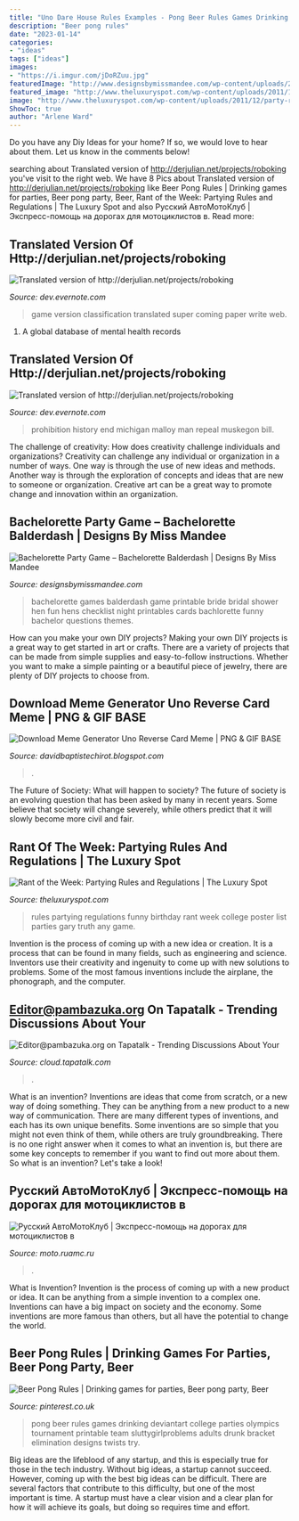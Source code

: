 ```yaml
---
title: "Uno Dare House Rules Examples - Pong Beer Rules Games Drinking Deviantart College Parties Olympics Tournament Printable Team Sluttygirlproblems Adults Drunk Bracket Elimination Designs Twists Try"
description: "Beer pong rules"
date: "2023-01-14"
categories:
- "ideas"
tags: ["ideas"]
images:
- "https://i.imgur.com/jDoRZuu.jpg"
featuredImage: "http://www.designsbymissmandee.com/wp-content/uploads/2015/08/BB4.png"
featured_image: "http://www.theluxuryspot.com/wp-content/uploads/2011/12/party-rules-190348-500-669.jpg"
image: "http://www.theluxuryspot.com/wp-content/uploads/2011/12/party-rules-190348-500-669.jpg"
ShowToc: true
author: "Arlene Ward"
---
```



Do you have any Diy Ideas for your home? If so, we would love to hear about them. Let us know in the comments below!

	

		
searching about Translated version of http://derjulian.net/projects/roboking you've visit to the right web. We have 8 Pics about Translated version of http://derjulian.net/projects/roboking like Beer Pong Rules | Drinking games for parties, Beer pong party, Beer, Rant of the Week: Partying Rules and Regulations | The Luxury Spot and also Русский АвтоМотоКлуб | Экспресс-помощь на дорогах для мотоциклистов в. Read more:
		
    
## Translated Version Of Http://derjulian.net/projects/roboking

<img loading=lazy src="http://s3.amazonaws.com/caged/gitnub-0.7.0.png" onerror="this.onerror=null;this.src='https://tse2.mm.bing.net/th?id=OIP.rmKqaFBrIt0e6nkusxWTzgHaFW&amp;pid=15.1';" alt="Translated version of http://derjulian.net/projects/roboking">

_Source: dev.evernote.com_

>game version classification translated super coming paper write web. 

	

1. A global database of mental health records 

    
## Translated Version Of Http://derjulian.net/projects/roboking

<img loading=lazy src="http://i127.photobucket.com/albums/p153/gaijinplus1/baropen33.jpg" onerror="this.onerror=null;this.src='https://tse2.mm.bing.net/th?id=OIP.c8cbCqCuHQBypIlwYrwl8QHaGB&amp;pid=15.1';" alt="Translated version of http://derjulian.net/projects/roboking">

_Source: dev.evernote.com_

>prohibition history end michigan malloy man repeal muskegon bill. 

	

The challenge of creativity: How does creativity challenge individuals and organizations?
Creativity can challenge any individual or organization in a number of ways. One way is through the use of new ideas and methods. Another way is through the exploration of concepts and ideas that are new to someone or organization. Creative art can be a great way to promote change and innovation within an organization.

    
## Bachelorette Party Game – Bachelorette Balderdash | Designs By Miss Mandee

<img loading=lazy src="http://www.designsbymissmandee.com/wp-content/uploads/2015/08/BB4.png" onerror="this.onerror=null;this.src='https://tse4.mm.bing.net/th?id=OIP.gSYHlpmt4kY88daYAFNuIQHaK_&amp;pid=15.1';" alt="Bachelorette Party Game – Bachelorette Balderdash | Designs By Miss Mandee">

_Source: designsbymissmandee.com_

>bachelorette games balderdash game printable bride bridal shower hen fun hens checklist night printables cards bachlorette funny bachelor questions themes. 

	

How can you make your own DIY projects?
Making your own DIY projects is a great way to get started in art or crafts. There are a variety of projects that can be made from simple supplies and easy-to-follow instructions. Whether you want to make a simple painting or a beautiful piece of jewelry, there are plenty of DIY projects to choose from.

    
## Download Meme Generator Uno Reverse Card Meme | PNG &amp; GIF BASE

<img loading=lazy src="https://external-preview.redd.it/D2ftSfjhLWTbgC8mdE9gPj4e-eH7YvhRgAjRhqunUgM.jpg?auto=webp&amp;s=f92a90353c0f3c85bab1404ae1f6fdd35ccc92b6" onerror="this.onerror=null;this.src='https://tse2.mm.bing.net/th?id=OIP.qq8yNvInYbq8LZEeUxNAHAHaGa&amp;pid=15.1';" alt="Download Meme Generator Uno Reverse Card Meme | PNG &amp; GIF BASE">

_Source: davidbaptistechirot.blogspot.com_

>. 

	

The Future of Society: What will happen to society?
The future of society is an evolving question that has been asked by many in recent years. Some believe that society will change severely, while others predict that it will slowly become more civil and fair.

    
## Rant Of The Week: Partying Rules And Regulations | The Luxury Spot

<img loading=lazy src="http://www.theluxuryspot.com/wp-content/uploads/2011/12/party-rules-190348-500-669.jpg" onerror="this.onerror=null;this.src='https://tse4.mm.bing.net/th?id=OIP.QUnVRjwJ8S666MLm4r8kTAHaJ6&amp;pid=15.1';" alt="Rant of the Week: Partying Rules and Regulations | The Luxury Spot">

_Source: theluxuryspot.com_

>rules partying regulations funny birthday rant week college poster list parties gary truth any game. 

	

Invention is the process of coming up with a new idea or creation. It is a process that can be found in many fields, such as engineering and science. Inventors use their creativity and ingenuity to come up with new solutions to problems. Some of the most famous inventions include the airplane, the phonograph, and the computer.

    
## Editor@pambazuka.org On Tapatalk - Trending Discussions About Your

<img loading=lazy src="https://e-watchman.com/wp-content/uploads/2015/07/monkey-tablet.jpg" onerror="this.onerror=null;this.src='https://tse3.mm.bing.net/th?id=OIP.kVE5RayoJlHROk3arIQXcwAAAA&amp;pid=15.1';" alt="Editor@pambazuka.org on Tapatalk - Trending Discussions About Your">

_Source: cloud.tapatalk.com_

>. 

	

What is an invention?
Inventions are ideas that come from scratch, or a new way of doing something. They can be anything from a new product to a new way of communication. There are many different types of inventions, and each has its own unique benefits. Some inventions are so simple that you might not even think of them, while others are truly groundbreaking. There is no one right answer when it comes to what an invention is, but there are some key concepts to remember if you want to find out more about them. So what is an invention? Let's take a look!

    
## Русский АвтоМотоКлуб | Экспресс-помощь на дорогах для мотоциклистов в

<img loading=lazy src="https://i.imgur.com/jDoRZuu.jpg" onerror="this.onerror=null;this.src='https://tse4.mm.bing.net/th?id=OIP.dQ3f99xt0-vAZpw8YyHQGAAAAA&amp;pid=15.1';" alt="Русский АвтоМотоКлуб | Экспресс-помощь на дорогах для мотоциклистов в">

_Source: moto.ruamc.ru_

>. 

	

What is Invention?
Invention is the process of coming up with a new product or idea. It can be anything from a simple invention to a complex one. Inventions can have a big impact on society and the economy. Some inventions are more famous than others, but all have the potential to change the world.

    
## Beer Pong Rules | Drinking Games For Parties, Beer Pong Party, Beer

<img loading=lazy src="https://i.pinimg.com/736x/1a/8c/d0/1a8cd067200de350b9cf81b8795f4e62--beer-drinking-games-beer-pong-rules.jpg" onerror="this.onerror=null;this.src='https://tse4.mm.bing.net/th?id=OIP.kkJai0gmHn94vLX3aUqu1QHaKr&amp;pid=15.1';" alt="Beer Pong Rules | Drinking games for parties, Beer pong party, Beer">

_Source: pinterest.co.uk_

>pong beer rules games drinking deviantart college parties olympics tournament printable team sluttygirlproblems adults drunk bracket elimination designs twists try. 

	

Big ideas are the lifeblood of any startup, and this is especially true for those in the tech industry. Without big ideas, a startup cannot succeed. However, coming up with the best big ideas can be difficult. There are several factors that contribute to this difficulty, but one of the most important is time. A startup must have a clear vision and a clear plan for how it will achieve its goals, but doing so requires time and effort.

